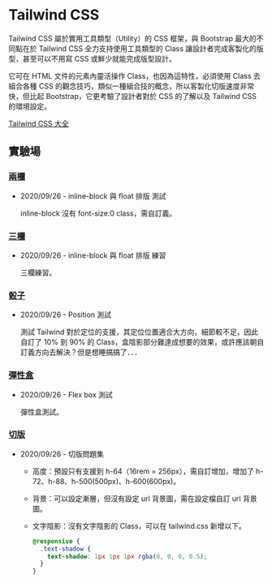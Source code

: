 # Tailwind CSS

Tailwind CSS 屬於實用工具類型（Utility）的 CSS 框架，與 Bootstrap 最大的不同點在於 Tailwind CSS 全力支持使用工具類型的 Class 讓設計者完成客製化的版型，甚至可以不用寫 CSS 或鮮少就能完成版型設計。

它可在 HTML 文件的元素內靈活操作 Class，也因為這特性，必須使用 Class 去組合各種 CSS 的觀念技巧，類似一種組合技的概念，所以客製化切版速度非常快，但比起 Bootstrap，它更考驗了設計者對於 CSS 的了解以及 Tailwind CSS 的環境設定。

[Tailwind CSS 大全](https://powerkaifu.github.io/2020/09/24/lesson-tailwind-css/)

## 實驗場

### [兩欄](https://powerkaifu.github.io/Tailwind_CSS/src/2020-09-26-two-column.html)

- 2020/09/26 - inline-block 與 float 排版 測試

  inline-block 沒有 font-size:0 class，需自訂義。

### [三欄](https://powerkaifu.github.io/Tailwind_CSS/src/2020-09-26-three-column.html)

- 2020/09/26 - inline-block 與 float 排版 練習

  三欄練習。

### [骰子](https://powerkaifu.github.io/Tailwind_CSS/src/2020-09-26-dice.html)

- 2020/09/26 - Position 測試

  測試 Tailwind 對於定位的支援，其定位位置適合大方向，細節較不足，因此自訂了 10% 到 90% 的 Class，盒陰影部分難達成想要的效果，或許應該朝自訂義方向去解決？但是想睡搞搞了．．．

### [彈性盒](https://powerkaifu.github.io/Tailwind_CSS/src/2020-09-29-flexbox.html)

- 2020/09/26 - Flex box 測試

  彈性盒測試。

### [切版](https://powerkaifu.github.io/Tailwind_CSS/src/2020-09-29-layout.html)

- 2020/09/26 - 切版問題集

  - 高度：預設只有支援到 h-64（16rem = 256px），需自訂增加，增加了 h-72、h-88、h-500(500px)、h-600(600px)。
  - 背景：可以設定漸層，但沒有設定 url 背景圖，需在設定檔自訂 url 背景圖。
  - 文字陰影：沒有文字陰影的 Class，可以在 tailwind.css 新增以下。

    ```css
    @responsive {
      .text-shadow {
        text-shadow: 1px 1px 1px rgba(0, 0, 0, 0.5);
      }
    }
    ```
